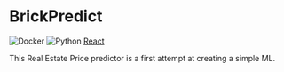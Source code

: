 # BrickPredict
![Docker](https://img.shields.io/badge/Docker-2CA5E0?style=for-the-badge&logo=docker&logoColor=white) ![Python](https://img.shields.io/badge/Python-FFD43B?style=for-the-badge&logo=python&logoColor=blue)
[React](https://img.shields.io/badge/react-%2320232a.svg?style=for-the-badge&logo=react&logoColor=%2361DAFB)


This Real Estate Price predictor is a first attempt at creating a simple ML. 
